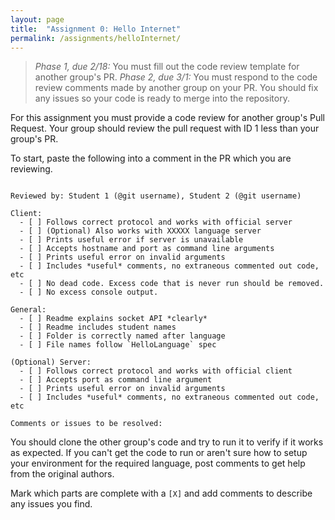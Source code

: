```yaml
---
layout: page
title:  "Assignment 0: Hello Internet"
permalink: /assignments/helloInternet/
---
```


> *Phase 1, due 2/18:* You must fill out the code review template for another group's PR.
> *Phase 2, due 3/1:* You must respond to the code review comments made by another group on your PR. You should fix any issues so your code is ready to merge into the repository.

For this assignment you must provide a code review for another group's Pull Request. Your group should review the pull request with ID 1 less than your group's PR.


To start, paste the following into a comment in the PR which you are reviewing.
```

Reviewed by: Student 1 (@git username), Student 2 (@git username)

Client:
  - [ ] Follows correct protocol and works with official server
  - [ ] (Optional) Also works with XXXXX language server
  - [ ] Prints useful error if server is unavailable
  - [ ] Accepts hostname and port as command line arguments
  - [ ] Prints useful error on invalid arguments
  - [ ] Includes *useful* comments, no extraneous commented out code, etc
  - [ ] No dead code. Excess code that is never run should be removed.
  - [ ] No excess console output.
  
General:
  - [ ] Readme explains socket API *clearly*
  - [ ] Readme includes student names
  - [ ] Folder is correctly named after language
  - [ ] File names follow `HelloLanguage` spec

(Optional) Server:
  - [ ] Follows correct protocol and works with official client
  - [ ] Accepts port as command line argument
  - [ ] Prints useful error on invalid arguments
  - [ ] Includes *useful* comments, no extraneous commented out code, etc

Comments or issues to be resolved:

```

You should clone the other group's code and try to run it to verify if it works as expected.  If you can't get the code to run or aren't sure how to setup your environment for the required language, post comments to get help from the original authors.

Mark which parts are complete with a `[X]` and add comments to describe any issues you find.
